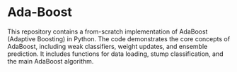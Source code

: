 # Ada-Boost
This repository contains a from-scratch implementation of AdaBoost (Adaptive Boosting) in Python. The code demonstrates the core concepts of AdaBoost, including weak classifiers, weight updates, and ensemble prediction. It includes functions for data loading, stump classification, and the main AdaBoost algorithm.
